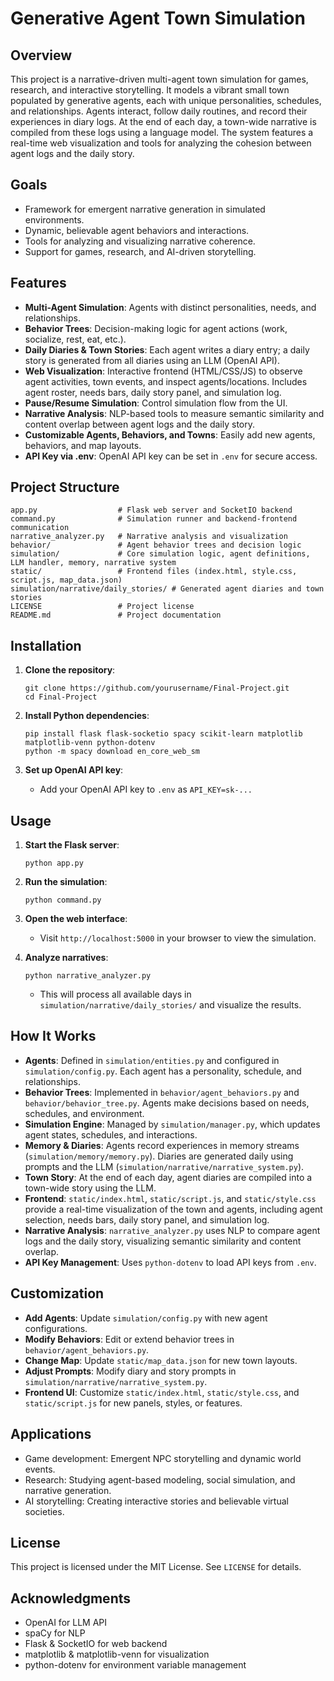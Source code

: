 # Generative Agent Town Simulation

## Overview

This project is a narrative-driven multi-agent town simulation for games, research, and interactive storytelling. It models a vibrant small town populated by generative agents, each with unique personalities, schedules, and relationships. Agents interact, follow daily routines, and record their experiences in diary logs. At the end of each day, a town-wide narrative is compiled from these logs using a language model. The system features a real-time web visualization and tools for analyzing the cohesion between agent logs and the daily story.

## Goals

- Framework for emergent narrative generation in simulated environments.
- Dynamic, believable agent behaviors and interactions.
- Tools for analyzing and visualizing narrative coherence.
- Support for games, research, and AI-driven storytelling.

## Features

- **Multi-Agent Simulation**: Agents with distinct personalities, needs, and relationships.
- **Behavior Trees**: Decision-making logic for agent actions (work, socialize, rest, eat, etc.).
- **Daily Diaries & Town Stories**: Each agent writes a diary entry; a daily story is generated from all diaries using an LLM (OpenAI API).
- **Web Visualization**: Interactive frontend (HTML/CSS/JS) to observe agent activities, town events, and inspect agents/locations. Includes agent roster, needs bars, daily story panel, and simulation log.
- **Pause/Resume Simulation**: Control simulation flow from the UI.
- **Narrative Analysis**: NLP-based tools to measure semantic similarity and content overlap between agent logs and the daily story.
- **Customizable Agents, Behaviors, and Towns**: Easily add new agents, behaviors, and map layouts.
- **API Key via .env**: OpenAI API key can be set in `.env` for secure access.

## Project Structure

```
app.py                  # Flask web server and SocketIO backend
command.py              # Simulation runner and backend-frontend communication
narrative_analyzer.py   # Narrative analysis and visualization
behavior/               # Agent behavior trees and decision logic
simulation/             # Core simulation logic, agent definitions, LLM handler, memory, narrative system
static/                 # Frontend files (index.html, style.css, script.js, map_data.json)
simulation/narrative/daily_stories/ # Generated agent diaries and town stories
LICENSE                 # Project license
README.md               # Project documentation
```

## Installation

1. **Clone the repository**:
   ```
   git clone https://github.com/yourusername/Final-Project.git
   cd Final-Project
   ```

2. **Install Python dependencies**:
   ```
   pip install flask flask-socketio spacy scikit-learn matplotlib matplotlib-venn python-dotenv
   python -m spacy download en_core_web_sm
   ```

3. **Set up OpenAI API key**:
   - Add your OpenAI API key to `.env` as `API_KEY=sk-...`

## Usage

1. **Start the Flask server**:
   ```
   python app.py
   ```

2. **Run the simulation**:
   ```
   python command.py
   ```

3. **Open the web interface**:
   - Visit `http://localhost:5000` in your browser to view the simulation.

4. **Analyze narratives**:
   ```
   python narrative_analyzer.py
   ```
   - This will process all available days in `simulation/narrative/daily_stories/` and visualize the results.

## How It Works

- **Agents**: Defined in `simulation/entities.py` and configured in `simulation/config.py`. Each agent has a personality, schedule, and relationships.
- **Behavior Trees**: Implemented in `behavior/agent_behaviors.py` and `behavior/behavior_tree.py`. Agents make decisions based on needs, schedules, and environment.
- **Simulation Engine**: Managed by `simulation/manager.py`, which updates agent states, schedules, and interactions.
- **Memory & Diaries**: Agents record experiences in memory streams (`simulation/memory/memory.py`). Diaries are generated daily using prompts and the LLM (`simulation/narrative/narrative_system.py`).
- **Town Story**: At the end of each day, agent diaries are compiled into a town-wide story using the LLM.
- **Frontend**: `static/index.html`, `static/script.js`, and `static/style.css` provide a real-time visualization of the town and agents, including agent selection, needs bars, daily story panel, and simulation log.
- **Narrative Analysis**: `narrative_analyzer.py` uses NLP to compare agent logs and the daily story, visualizing semantic similarity and content overlap.
- **API Key Management**: Uses `python-dotenv` to load API keys from `.env`.

## Customization

- **Add Agents**: Update `simulation/config.py` with new agent configurations.
- **Modify Behaviors**: Edit or extend behavior trees in `behavior/agent_behaviors.py`.
- **Change Map**: Update `static/map_data.json` for new town layouts.
- **Adjust Prompts**: Modify diary and story prompts in `simulation/narrative/narrative_system.py`.
- **Frontend UI**: Customize `static/index.html`, `static/style.css`, and `static/script.js` for new panels, styles, or features.

## Applications

- Game development: Emergent NPC storytelling and dynamic world events.
- Research: Studying agent-based modeling, social simulation, and narrative generation.
- AI storytelling: Creating interactive stories and believable virtual societies.

## License

This project is licensed under the MIT License. See `LICENSE` for details.

## Acknowledgments

- OpenAI for LLM API
- spaCy for NLP
- Flask & SocketIO for web backend
- matplotlib & matplotlib-venn for visualization
- python-dotenv for environment variable management

